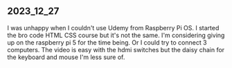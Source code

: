 ## 2023_12_27 

I was unhappy when I couldn't use Udemy from Raspberry Pi OS. I started the bro code HTML CSS course but it's not the same. I'm considering giving up on the raspberry pi 5 for the time being. Or I could try to connect 3 computers. The video is easy with the hdmi switches but the daisy chain for the keyboard and mouse I'm less sure of.